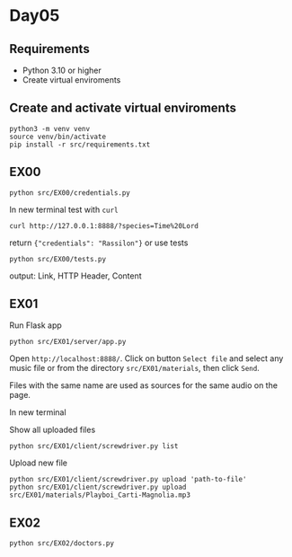 # Day05
## Requirements
- Python 3.10 or higher
- Create virtual enviroments
## Create and activate virtual enviroments
```
python3 -m venv venv
source venv/bin/activate
pip install -r src/requirements.txt
```
## EX00
```
python src/EX00/credentials.py
```
In new terminal test with `curl`
```
curl http://127.0.0.1:8888/?species=Time%20Lord
```
return `{"credentials": "Rassilon"}`
or use tests
```
python src/EX00/tests.py
```
output: Link, HTTP Header, Content

## EX01
Run Flask app
```
python src/EX01/server/app.py
```
Open `http://localhost:8888/`. Click on button `Select file` and select any music file 
or from the directory `src/EX01/materials`, then click `Send`.

Files with the same name are used as sources for the same audio on the page.

In new terminal

Show all uploaded files
```
python src/EX01/client/screwdriver.py list
```
Upload new file
```
python src/EX01/client/screwdriver.py upload 'path-to-file'
python src/EX01/client/screwdriver.py upload src/EX01/materials/Playboi_Carti-Magnolia.mp3
```

## EX02
```
python src/EX02/doctors.py
```

